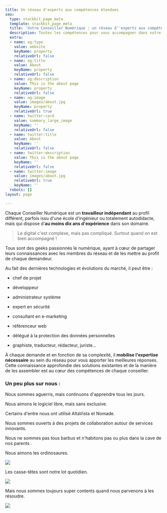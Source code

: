 ```yaml
---
title: Un réseau d'experts aux compétences étendues
seo:
  type: stackbit_page_meta
  template: stackbit_page_meta
  title: 'Votre Conseiller Numérique : un réseau d''experts aux compétences étendues'
  description: Toutes les compétences pour vous accompagner dans votre projet digital
  extra:
  - name: og:type
    value: website
    keyName: property
    relativeUrl: false
  - name: og:title
    value: About
    keyName: property
    relativeUrl: false
  - name: og:description
    value: This is the about page
    keyName: property
    relativeUrl: false
  - name: og:image
    value: images/about.jpg
    keyName: property
    relativeUrl: true
  - name: twitter:card
    value: summary_large_image
    keyName: ''
    relativeUrl: false
  - name: twitter:title
    value: About
    keyName: ''
    relativeUrl: false
  - name: twitter:description
    value: This is the about page
    keyName: ''
    relativeUrl: false
  - name: twitter:image
    value: images/about.jpg
    relativeUrl: true
    keyName: ''
  robots: []
layout: page

---
```

Chaque Conseiller Numérique est un **travailleur indépendant** au profil différent, parfois issu d'une école d'ingénieur ou totalement autodidacte, mais qui dispose d'**au moins dix ans d'expérience** dans son domaine.

> Le digital c'est complexe, mais pas compliqué. Surtout quand on est bien accompagné !

Tous sont des geeks passionnés le numérique, ayant à cœur de partager leurs connaissances avec les membres du réseau et de les mettre au profit de chaque demandeur.

Au fait des dernières technologies et évolutions du marché, il peut être  :

*   chef de projet

*   développeur

*   administrateur système

*   expert en sécurité

*   consultant en e-marketing

*   référenceur web

*   délégué à la protection des données personnelles

*   graphiste, traducteur, rédacteur, juriste...

À chaque demande et en fonction de sa complexité, il **mobilise l'expertise nécessaire** au sein du réseau pour vous apporter les meilleures réponses. Cette connaissance approfondie des solutions existantes et de la manière de les assembler est au cœur des compétences de chaque conseiller.

### Un peu plus sur nous :

Nous sommes aguerris, mais continuons d'apprendre tous les jours.

Nous aimons le logiciel libre, mais sans exclusive.

Certains d'entre nous ont utilisé AltaVista et Nomade.

Nous sommes ouverts à des projets de collaboration autour de services innovants.

Nous ne sommes pas tous barbus et n'habitons pas ou plus dans la cave de nos parents .

Nous aimons les ordinosaures.

![](https://i.imgur.com/IKHDfD3.jpg)

Les casse-têtes sont notre lot quotidien.

![](https://i.imgur.com/rMKynm5.jpg)

Mais nous sommes toujours super contents quand nous parvenons à les résoudre.

![](https://i.imgur.com/QnS2nWY.jpg)